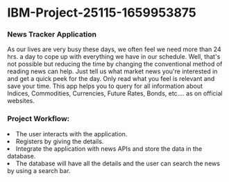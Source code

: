 # IBM-Project-25115-1659953875
<h3>News Tracker Application</h3>
As our lives are very busy these days, we often feel we need more than 24 hrs. a day to cope up with everything we have in our schedule.
Well, that's not possible but reducing the time by changing the conventional method of reading news can help. Just tell us what market news
you're interested in and get a quick peek for the day. Only read what you feel is relevant and save your time. This app helps you to query 
for all information about Indices, Commodities, Currencies, Future Rates, Bonds, etc.… as on official websites.<br>
<h3>Project Workflow:</h3>
<li>The user interacts with the application.</li>
<li>Registers by giving the details.</li>
<li>Integrate the application with news APIs and store the data in the database.</li>
<li>The database will have all the details and the user can search the news by using a search bar.</li>



